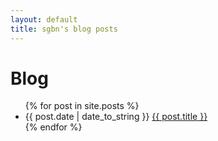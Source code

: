 ```yaml
---
layout: default
title: sgbn's blog posts
---
```


# Blog
<ul>
{% for post in site.posts %}
  <li>
   <span class="date">{{ post.date | date_to_string }}</span> <a href="{{ post.url }}">{{ post.title }}</a>
    <div class="clear"></div>
  </li>
{% endfor %}
</ul>

